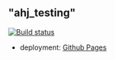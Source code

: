 "ahj_testing" 
--------------------

[![Build status](https://ci.appveyor.com/api/projects/status/va7id93v99pctdy8?svg=true)](https://ci.appveyor.com/project/polinkavishinka/ahj_testing)

- deployment: <a href="https://polinkavishinka.github.io/ahj_testing/">Github Pages</a>
